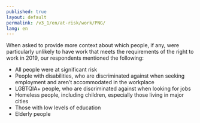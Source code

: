 ```yaml
---
published: true
layout: default
permalink: /v3_1/en/at-risk/work/PNG/
lang: en
---
```

When asked to provide more context about which people, if any, were particularly unlikely to have work that meets the requirements of the right to work in 2019, our respondents mentioned the following:
- All people were at significant risk 
- People with disabilities, who are discriminated against when seeking employment and aren’t accommodated in the workplace 
- LGBTQIA+ people, who are discriminated against when looking for jobs 
- Homeless people, including children, especially those living in major cities 
- Those with low levels of education  
- Elderly people
